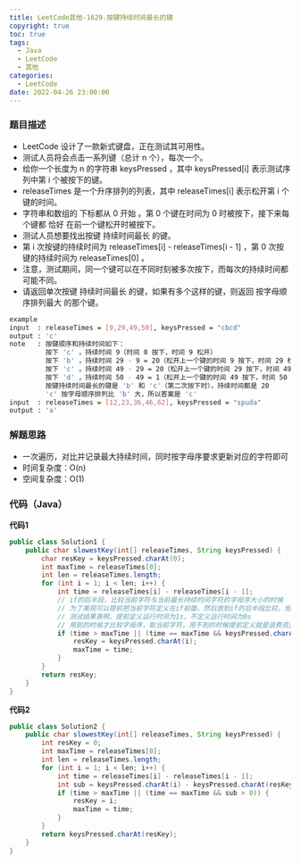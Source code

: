 ```yaml
---
title: LeetCode其他-1629.按键持续时间最长的键
copyright: true
toc: true
tags:
  - Java
  - LeetCode
  - 其他
categories:
  - LeetCode
date: 2022-04-26 23:00:00
---
```



### 题目描述

* LeetCode 设计了一款新式键盘，正在测试其可用性。
* 测试人员将会点击一系列键（总计 n 个），每次一个。
* 给你一个长度为 n 的字符串 keysPressed ，其中 keysPressed[i] 表示测试序列中第 i 个被按下的键。
* releaseTimes 是一个升序排列的列表，其中 releaseTimes[i] 表示松开第 i 个键的时间。
* 字符串和数组的 下标都从 0 开始 。第 0 个键在时间为 0 时被按下，接下来每个键都 恰好 在前一个键松开时被按下。
* 测试人员想要找出按键 持续时间最长 的键。
* 第 i 次按键的持续时间为 releaseTimes[i] - releaseTimes[i - 1] ，第 0 次按键的持续时间为 releaseTimes[0] 。
* 注意，测试期间，同一个键可以在不同时刻被多次按下，而每次的持续时间都可能不同。
* 请返回单次按键 持续时间最长 的键，如果有多个这样的键，则返回 按字母顺序排列最大 的那个键。
  
```bash
example
input  : releaseTimes = [9,29,49,50], keysPressed = "cbcd"
output : 'c'
note   : 按键顺序和持续时间如下：
         按下 'c' ，持续时间 9（时间 0 按下，时间 9 松开）
         按下 'b' ，持续时间 29 - 9 = 20（松开上一个键的时间 9 按下，时间 29 松开）
         按下 'c' ，持续时间 49 - 29 = 20（松开上一个键的时间 29 按下，时间 49 松开）
         按下 'd' ，持续时间 50 - 49 = 1（松开上一个键的时间 49 按下，时间 50 松开）
         按键持续时间最长的键是 'b' 和 'c'（第二次按下时），持续时间都是 20
         'c' 按字母顺序排列比 'b' 大，所以答案是 'c'
input  : releaseTimes = [12,23,36,46,62], keysPressed = "spuda"
output : 'a'
```

<!--more-->

### 解题思路

+ 一次遍历，对比并记录最大持续时间，同时按字母序要求更新对应的字符即可
+ 时间复杂度：O(n)
+ 空间复杂度：O(1)

### 代码（Java）
**代码1**
```java
public class Solution1 {
    public char slowestKey(int[] releaseTimes, String keysPressed) {
        char resKey = keysPressed.charAt(0);
        int maxTime = releaseTimes[0];
        int len = releaseTimes.length;
        for (int i = 1; i < len; i++) {
            int time = releaseTimes[i] - releaseTimes[i - 1];
            // if的后半段，比较当前字符与当前最长持续时间字符的字母序大小的时候
            // 为了美观可以提前把当前字符定义在if前面，然后放到if的后半段比较，但是这样会浪费测试时间
            // 测试结果表明，提前定义运行时间为1s，不定义运行时间为0s
            // 用到的时候才比较字母序，取当前字符，用不到的时候提前定义就是浪费资源
            if (time > maxTime || (time == maxTime && keysPressed.charAt(i) > resKey)) {
                resKey = keysPressed.charAt(i);
                maxTime = time;
            }
        }
        return resKey;
    }
}
```
**代码2**
```java
public class Solution2 {
    public char slowestKey(int[] releaseTimes, String keysPressed) {
        int resKey = 0;
        int maxTime = releaseTimes[0];
        int len = releaseTimes.length;
        for (int i = 1; i < len; i++) {
            int time = releaseTimes[i] - releaseTimes[i - 1];
            int sub = keysPressed.charAt(i) - keysPressed.charAt(resKey);
            if (time > maxTime || (time == maxTime && sub > 0)) {
                resKey = i;
                maxTime = time;
            }
        }
        return keysPressed.charAt(resKey);
    }
}
```